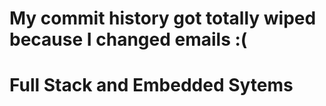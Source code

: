 # My commit history got totally wiped because I changed emails :(
# Full Stack and Embedded Sytems 
